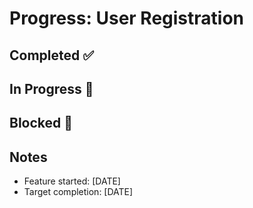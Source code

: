# Progress: User Registration

## Completed ✅

## In Progress 🚧

## Blocked 🚫

## Notes
- Feature started: [DATE]
- Target completion: [DATE]
